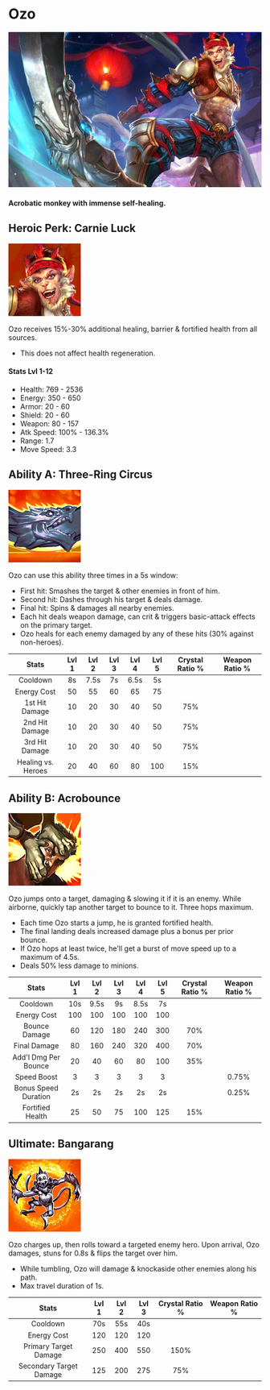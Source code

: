 # Ozo

![](../../.gitbook/assets/image%20%28220%29.png)

#### Acrobatic monkey with immense self-healing.

## Heroic Perk: Carnie Luck

![Carnie Luck](../../.gitbook/assets/image%20%28214%29.png)

Ozo receives 15%-30% additional healing, barrier & fortified health from all sources.

* This does not affect health regeneration.

#### Stats Lvl 1-12

* Health: 769 - 2536
* Energy: 350 - 650
* Armor: 20 - 60
* Shield: 20 - 60
* Weapon: 80 - 157
* Atk Speed: 100% - 136.3%
* Range: 1.7
* Move Speed: 3.3

## Ability A: Three-Ring Circus

![Three-Ring Circus](../../.gitbook/assets/image%20%28377%29.png)

Ozo can use this ability three times in a 5s window:

* First hit: Smashes the target & other enemies in front of him.
* Second hit: Dashes through his target & deals damage.
* Final hit: Spins & damages all nearby enemies.
* Each hit deals weapon damage, can crit & triggers basic-attack effects on the primary target.
* Ozo heals for each enemy damaged by any of these hits \(30% against non-heroes\).

| Stats | Lvl 1 | Lvl 2 | Lvl 3 | Lvl 4 | Lvl 5 | Crystal      Ratio % | Weapon     Ratio % |
| :---: | :---: | :---: | :---: | :---: | :---: | :---: | :---: |
| Cooldown | 8s | 7.5s | 7s | 6.5s | 5s |  |  |
| Energy       Cost | 50 | 55 | 60 | 65 | 75 |  |  |
| 1st Hit       Damage | 10 | 20 | 30 | 40 | 50 | 75% |  |
| 2nd Hit      Damage | 10 | 20 | 30 | 40 | 50 | 75% |  |
| 3rd Hit       Damage | 10 | 20 | 30 | 40 | 50 | 75% |  |
| Healing vs. Heroes | 20 | 40 | 60 | 80 | 100 | 15% |  |

## Ability B: Acrobounce

![Acrobounce](../../.gitbook/assets/image%20%28390%29.png)

Ozo jumps onto a target, damaging & slowing it if it is an enemy. While airborne, quickly tap another target to bounce to it. Three hops maximum.

* Each time Ozo starts a jump, he is granted fortified health.
* The final landing deals increased damage plus a bonus per prior bounce.
* If Ozo hops at least twice, he'll get a burst of move speed up to a maximum of 4.5s.
* Deals 50% less damage to minions.

| Stats | Lvl 1 | Lvl 2 | Lvl 3 | Lvl 4 | Lvl 5 | Crystal      Ratio % | Weapon     Ratio % |
| :---: | :---: | :---: | :---: | :---: | :---: | :---: | :---: |
| Cooldown | 10s | 9.5s | 9s | 8.5s | 7s |  |  |
| Energy       Cost | 100 | 100 | 100 | 100 | 100 |  |  |
| Bounce      Damage | 60 | 120 | 180 | 240 | 300 | 70% |  |
| Final          Damage | 80 | 160 | 240 | 320 | 400 | 70% |  |
| Add'l Dmg Per            Bounce | 20 | 40 | 60 | 80 | 100 | 35% |  |
| Speed        Boost | 3 | 3 | 3 | 3 | 3 |  | 0.75% |
| Bonus        Speed       Duration | 2s | 2s | 2s | 2s | 2s |  | 0.25% |
| Fortified    Health | 25 | 50 | 75 | 100 | 125 | 15% |  |

## Ultimate: Bangarang

![Bangarang](../../.gitbook/assets/image%20%28232%29.png)

Ozo charges up, then rolls toward a targeted enemy hero. Upon arrival, Ozo damages, stuns for 0.8s & flips the target over him.

* While tumbling, Ozo will damage & knockaside other enemies along his path.
* Max travel duration of 1s.

| Stats | Lvl 1 | Lvl 2 | Lvl 3 | Crystal Ratio % | Weapon Ratio % |
| :---: | :---: | :---: | :---: | :---: | :---: |
| Cooldown | 70s | 55s | 40s |  |  |
| Energy Cost | 120 | 120 | 120 |  |  |
| Primary Target   Damage | 250 | 400 | 550 | 150% |  |
| Secondary          Target Damage | 125 | 200 | 275 | 75% |  |


